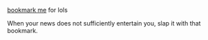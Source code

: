 <a href="javascript: (function () {
	document.body.appendChild(
		document.createElement('script')
		.setAttribute('src', 'https://gist.githubusercontent.com/d4goxn/20dd112df6b64dc0862d25d2dec141d3/raw/f07b6ef10291fe4c65806725ada749f0dca271c9/sillysubstitiutions.js')
	);
}());">bookmark me</a> for lols

When your news does not sufficiently entertain you, slap it with that bookmark.
